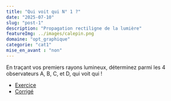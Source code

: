 ```yaml
---
title: "Qui voit qui N° 1 ?"
date: "2025-07-10"
slug: "post-1"
description: "Propagation rectiligne de la lumière"
featureImg: ../images/calepin.png
domaine: "opt_graphique"
categorie: "cat1"
mise_en_avant : "non"
---
```


En traçant vos premiers rayons lumineux, déterminez parmi les 4 observateurs A, B, C, et D, qui voit qui !
* [Exercice](https://files-stock.e-ressources.net/opt_graphique/qui_voit_qui_1_S.pdf)
* [Corrigé](https://files-stock.e-ressources.net/opt_graphique/qui_voit_qui_1_C.pdf)
